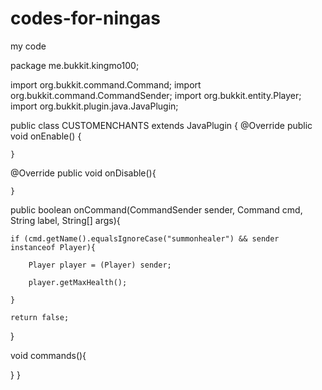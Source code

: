 # codes-for-ningas
my code


package me.bukkit.kingmo100;

import org.bukkit.command.Command;
import org.bukkit.command.CommandSender;
import org.bukkit.entity.Player;
import org.bukkit.plugin.java.JavaPlugin;

public class CUSTOMENCHANTS extends JavaPlugin {
@Override
	public void onEnable() {
		 
	}
@Override
	public void onDisable(){
		
	}
public boolean onCommand(CommandSender sender, Command cmd, String label, String[] args){
	
	if (cmd.getName().equalsIgnoreCase("summonhealer") && sender instanceof Player){
		
		Player player = (Player) sender;
		
		player.getMaxHealth();
		
	}
	
	return false;
}


 void commands(){
	
	
	
}
}
